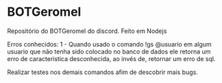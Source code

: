 # BOTGeromel
Repositório do BOTGeromel do discord.
Feito em Nodejs

Erros conhecidos:
1 - Quando usado o comando !gs @usuario em algum usuario que não tenha sido colocado no banco de dados ele retorna um erro de caracteristica desconhecida, ao invés de, retornar um erro de sql.

Realizar testes nos demais comandos afim de descobrir mais bugs.

